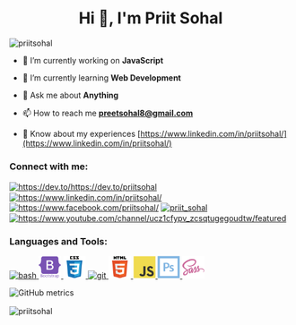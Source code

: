 
<h1 align="center">Hi 👋, I'm Priit Sohal</h1>
<p align="left"> <img src="https://komarev.com/ghpvc/?username=priitsohal&label=Profile%20views&color=0e75b6&style=flat" alt="priitsohal" /> </p>

- 🔭 I’m currently working on **JavaScript**

- 🌱 I’m currently learning **Web Development**

- 💬 Ask me about **Anything**

- 📫 How to reach me **preetsohal8@gmail.com**

- 📄 Know about my experiences [https://www.linkedin.com/in/priitsohal/](https://www.linkedin.com/in/priitsohal/)

<h3 align="left">Connect with me:</h3>
<p align="left">
<a href="https://dev.to/https://dev.to/priitsohal" target="blank"><img align="center" src="https://cdn.jsdelivr.net/npm/simple-icons@3.0.1/icons/dev-dot-to.svg" alt="https://dev.to/https://dev.to/priitsohal" height="50" width="40"></a><a href="https://linkedin.com/in/https://www.linkedin.com/in/priitsohal/" target="blank"><img align="center" src="https://raw.githubusercontent.com/rahuldkjain/github-profile-readme-generator/master/src/images/icons/Social/linked-in-alt.svg" alt="https://www.linkedin.com/in/priitsohal/" height="30" width="40" /></a>
<a href="https://fb.com/https://www.facebook.com/priitsohal/" target="blank"><img align="center" src="https://raw.githubusercontent.com/rahuldkjain/github-profile-readme-generator/master/src/images/icons/Social/facebook.svg" alt="https://www.facebook.com/priitsohal/" height="30" width="40" /></a>
<a href="https://instagram.com/priit_sohal" target="blank"><img align="center" src="https://raw.githubusercontent.com/rahuldkjain/github-profile-readme-generator/master/src/images/icons/Social/instagram.svg" alt="priit_sohal" height="30" width="40" /></a>
<a href="https://www.youtube.com/c/https://www.youtube.com/channel/ucz1cfypv_zcsqtugegoudtw/featured" target="blank"><img align="center" src="https://raw.githubusercontent.com/rahuldkjain/github-profile-readme-generator/master/src/images/icons/Social/youtube.svg" alt="https://www.youtube.com/channel/ucz1cfypv_zcsqtugegoudtw/featured" height="30" width="40" /></a>
</p>

<h3 align="left">Languages and Tools:</h3>
<p align="left"> <a href="https://www.gnu.org/software/bash/" target="_blank" rel="noreferrer"> <img src="https://www.vectorlogo.zone/logos/gnu_bash/gnu_bash-icon.svg" alt="bash" width="40" height="40"/> </a> <a href="https://getbootstrap.com" target="_blank" rel="noreferrer"> <img src="https://raw.githubusercontent.com/devicons/devicon/master/icons/bootstrap/bootstrap-plain-wordmark.svg" alt="bootstrap" width="40" height="40"/> </a> <a href="https://www.w3schools.com/css/" target="_blank" rel="noreferrer"> <img src="https://raw.githubusercontent.com/devicons/devicon/master/icons/css3/css3-original-wordmark.svg" alt="css3" width="40" height="40"/> </a> <a href="https://git-scm.com/" target="_blank" rel="noreferrer"> <img src="https://www.vectorlogo.zone/logos/git-scm/git-scm-icon.svg" alt="git" width="40" height="40"/> </a> <a href="https://www.w3.org/html/" target="_blank" rel="noreferrer"> <img src="https://raw.githubusercontent.com/devicons/devicon/master/icons/html5/html5-original-wordmark.svg" alt="html5" width="40" height="40"/> </a> <a href="https://developer.mozilla.org/en-US/docs/Web/JavaScript" target="_blank" rel="noreferrer"> <img src="https://raw.githubusercontent.com/devicons/devicon/master/icons/javascript/javascript-original.svg" alt="javascript" width="40" height="40"/> </a> <a href="https://www.photoshop.com/en" target="_blank" rel="noreferrer"> <img src="https://raw.githubusercontent.com/devicons/devicon/master/icons/photoshop/photoshop-line.svg" alt="photoshop" width="40" height="40"/> </a> <a href="https://sass-lang.com" target="_blank" rel="noreferrer"> <img src="https://raw.githubusercontent.com/devicons/devicon/master/icons/sass/sass-original.svg" alt="sass" width="40" height="40"/> </a> </p>


![GitHub metrics](https://metrics.lecoq.io/priitsohal)  



<p><img align="center" src="https://github-readme-streak-stats.herokuapp.com/?user=priitsohal&" alt="priitsohal" /></p>

